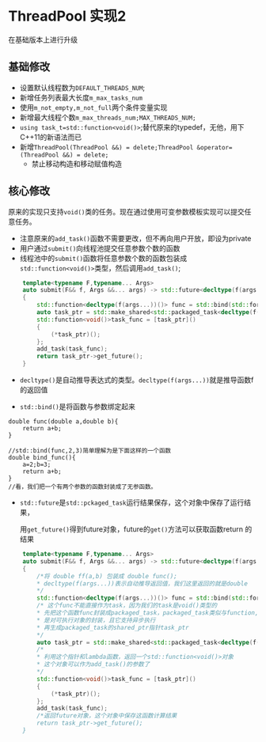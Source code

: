 # ThreadPool 实现2
在基础版本上进行升级
## 基础修改
* 设置默认线程数为`DEFAULT_THREADS_NUM`;
* 新增任务列表最大长度`m_max_tasks_num`
* 使用`m_not_empty,m_not_full`两个条件变量实现
* 新增最大线程个数`m_max_threads_num;MAX_THREADS_NUM;`
* `using task_t=std::function<void()>`;替代原来的typedef，无他，用下C++11的新语法而已
* 新增`ThreadPool(ThreadPool &&) = delete;ThreadPool &operator=(ThreadPool &&) = delete;`
	* 禁止移动构造和移动赋值构造

## 核心修改
原来的实现只支持`void()`类的任务。现在通过使用可变参数模板实现可以提交任意任务。
* 注意原来的`add_task()`函数不需要更改，但不再向用户开放，即设为private
* 用户通过`submit()`向线程池提交任意参数个数的函数
* 线程池中的`submit()`函数将任意参数个数的函数包装成`std::function<void()>`类型，然后调用`add_task()`;
``` C++
	template<typename F,typename... Args>
	auto submit(F&& f, Args &&... args) -> std::future<decltype(f(args...))>
	{
		std::function<decltype(f(args...))()> func = std::bind(std::forward<F>(f), std::forward<Args>(args)...);
		auto task_ptr = std::make_shared<std::packaged_task<decltype(f(args...))()>>(func);
		std::function<void()>task_func = [task_ptr]()
		{
			(*task_ptr)();
		};
		add_task(task_func);
		return task_ptr->get_future();
	}
```
* `decltype()`是自动推导表达式的类型。`decltype(f(args...))`就是推导函数f的返回值

* `std::bind()`是将函数与参数绑定起来
```
double func(double a,double b){
	return a+b;
}

//std::bind(func,2,3)简单理解为是下面这样的一个函数
double bind_func(){
	a=2;b=3;
	return a+b;
}
//看，我们把一个有两个参数的函数封装成了无参函数。
```
* `std::future`是`std::pckaged_task`运行结果保存，这个对象中保存了运行结果，

	用`get_future()`得到future对象，future的`get()`方法可以获取函数return 的结果
``` C++
	template<typename F,typename... Args>
	auto submit(F&& f, Args &&... args) -> std::future<decltype(f(args...))>
	{
		/*将 double ff(a,b) 包装成 double func();
		* decltype(f(args...))表示自动推导返回值，我们这里返回的就是double
		*/
		std::function<decltype(f(args...))()> func = std::bind(std::forward<F>(f), std::forward<Args>(args)...);
		/* 这个func不能直接作为task，因为我们的task是void()类型的
		* 先把这个函数func封装成packaged_task，packaged_task类似与function,
		* 是对可执行对象的封装，且它支持异步执行
		* 再生成packaged_task的shared_ptr指针task_ptr
		*/
		auto task_ptr = std::make_shared<std::packaged_task<decltype(f(args...))()>>(func);
		/*
		* 利用这个指针和lambda函数，返回一个std::function<void()>对象
		* 这个对象可以作为add_task()的参数了
		*/
		std::function<void()>task_func = [task_ptr]()
		{
			(*task_ptr)();
		};
		add_task(task_func);
		/*返回future对象，这个对象中保存这函数计算结果
		return task_ptr->get_future();
	}
```